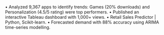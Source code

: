 • Analyzed 9,367 apps to identify trends: Games (20% downloads) and Personalization (4.5/5 rating) were top performers.
• Published an interactive Tableau dashboard with 1,000+ views.
• Retail Sales Predictor | Python, Scikit-learn.
• Forecasted demand with 88% accuracy using ARIMA time-series modelling.

